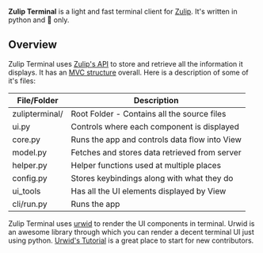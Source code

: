 **Zulip Terminal** is a light and fast terminal client for [Zulip](https://zulipchat.com). It's written in python and :snake: only.

## Overview
Zulip Terminal uses [Zulip's API](https://zulipchat.com/api/) to store and retrieve all the information it displays. It has an [MVC structure](https://en.wikipedia.org/wiki/Model%E2%80%93view%E2%80%93controller) overall. Here is a description of some of it's files:
 
| File/Folder                                           | Description                                   |
| ----------------------------------------------------- | --------------------------------------------- |
|zulipterminal/                                         | Root Folder - Contains all the source files   |
|              ui.py                                    | Controls where each component is displayed    |
|              core.py                                  | Runs the app and controls data flow into View |
|              model.py                                 | Fetches and stores data retrieved from server |
|              helper.py                                | Helper functions used at multiple places      |
|              config.py                                | Stores keybindings along with what they do    |
|              ui_tools                                 | Has all the UI elements displayed by View     |
|              cli/run.py                               | Runs the app                                  |

Zulip Terminal uses [urwid](http://urwid.org/) to render the UI components in terminal. Urwid is an awesome library through which you can render a decent terminal UI just using python. [Urwid's Tutorial](http://urwid.org/tutorial/index.html) is a great place to start for new contributors.

